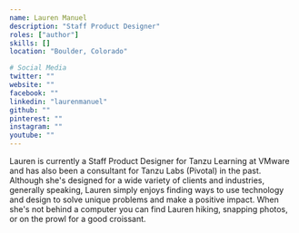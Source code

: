 ```yaml
---
name: Lauren Manuel
description: "Staff Product Designer"
roles: ["author"]
skills: []
location: "Boulder, Colorado"

# Social Media 
twitter: ""
website: ""
facebook: ""
linkedin: "laurenmanuel"
github: ""
pinterest: ""
instagram: ""
youtube: ""
---
```


Lauren is currently a Staff Product Designer for Tanzu Learning at VMware and has also been a consultant for Tanzu Labs (Pivotal) in the past. Although she's designed for a wide variety of clients and industries, generally speaking, Lauren simply enjoys finding ways to use technology and design to solve unique problems and make a positive impact. When she's not behind a computer you can find Lauren hiking, snapping photos, or on the prowl for a good croissant.

<!--more-->
